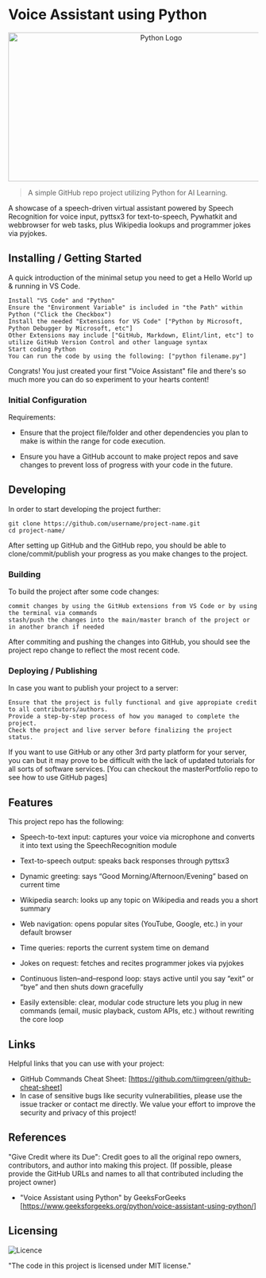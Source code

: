 # Voice Assistant using Python

<p align="center">
  <img src="https://logos-world.net/wp-content/uploads/2021/10/Python-Symbol.png" width="600" height="300" alt="Python Logo">
</p>

> A simple GitHub repo project utilizing Python for AI Learning.

A showcase of a speech-driven virtual assistant powered by Speech Recognition for voice input, pyttsx3 for text-to-speech, Pywhatkit and webbrowser for web tasks, plus Wikipedia lookups and programmer jokes via pyjokes.

## Installing / Getting Started

A quick introduction of the minimal setup you need to get a Hello World up & running in VS Code.

```shell
Install "VS Code" and "Python"
Ensure the "Environment Variable" is included in "the Path" within Python ("Click the Checkbox")
Install the needed "Extensions for VS Code" ["Python by Microsoft, Python Debugger by Microsoft, etc"]
Other Extensions may include ["GitHub, Markdown, Elint/lint, etc"] to utilize GitHub Version Control and other language syntax
Start coding Python
You can run the code by using the following: ["python filename.py"]
```

Congrats! You just created your first "Voice Assistant" file and there's so much more you can do so experiment to your hearts content!

### Initial Configuration

Requirements:
  
- Ensure that the project file/folder and other dependencies you plan to make is within the range for code execution.
  
- Ensure you have a GitHub account to make project repos and save changes to prevent loss of progress with your code in the future.

## Developing

In order to start developing the project further:

```shell
git clone https://github.com/username/project-name.git
cd project-name/
```

After setting up GitHub and the GitHub repo, you should be able to clone/commit/publish your progress as you make changes to the project.

### Building

To build the project after some code changes:

```shell
commit changes by using the GitHub extensions from VS Code or by using the terminal via commands
stash/push the changes into the main/master branch of the project or in another branch if needed
```

After commiting and pushing the changes into GitHub, you should see the project repo change to reflect the most recent code.

### Deploying / Publishing

In case you want to publish your project to a server:

```shell
Ensure that the project is fully functional and give appropiate credit to all contributors/authors.
Provide a step-by-step process of how you managed to complete the project.
Check the project and live server before finalizing the project status.
```

If you want to use GitHub or any other 3rd party platform for your server, you can but it may prove to be difficult with the lack of updated tutorials for all sorts of software services. 
[You can checkout the masterPortfolio repo to see how to use GitHub pages]

## Features

This project repo has the following:

- Speech-to-text input: captures your voice via microphone and converts it into text using the SpeechRecognition module

- Text-to-speech output: speaks back responses through pyttsx3

- Dynamic greeting: says “Good Morning/Afternoon/Evening” based on current time

- Wikipedia search: looks up any topic on Wikipedia and reads you a short summary

- Web navigation: opens popular sites (YouTube, Google, etc.) in your default browser

- Time queries: reports the current system time on demand

- Jokes on request: fetches and recites programmer jokes via pyjokes

- Continuous listen–and–respond loop: stays active until you say “exit” or “bye” and then shuts down gracefully

- Easily extensible: clear, modular code structure lets you plug in new commands (email, music playback, custom APIs, etc.) 
without rewriting the core loop

## Links

Helpful links that you can use with your project:

- GitHub Commands Cheat Sheet: [https://github.com/tiimgreen/github-cheat-sheet]
- In case of sensitive bugs like security vulnerabilities, please use the issue tracker or contact me directly. 
  We value your effort to improve the security and privacy of this project!

## References

"Give Credit where its Due": Credit goes to all the original repo owners, contributors, and author into making this project.
(If possible, please provide the GitHub URLs and names to all that contributed including the project owner)

- "Voice Assistant using Python" by GeeksForGeeks [https://www.geeksforgeeks.org/python/voice-assistant-using-python/]

## Licensing

![Licence](https://img.shields.io/github/license/Ileriayo/markdown-badges?style=for-the-badge)

"The code in this project is licensed under MIT license."